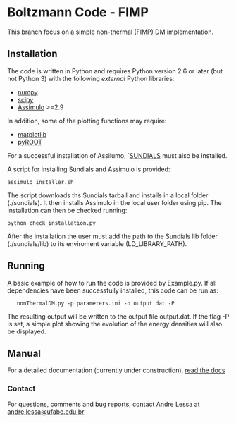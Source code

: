 # Boltzmann Code - FIMP #

This branch focus on a simple non-thermal (FIMP) DM implementation.

## Installation ##

The code is written in Python and requires Python version 2.6 or later (but not Python 3)
with the following *external* Python libraries:

 * [numpy](https://pypi.python.org/pypi/numpy)
 * [scipy](https://pypi.python.org/pypi/scipy)
 * [Assimulo](https://pypi.python.org/pypi/Assimulo) >=2.9

In addition, some of the plotting functions may require:

 * [matplotlib](https://pypi.python.org/pypi/matplotlib)
 * [pyROOT](https://root.cern.ch/pyroot)

For a successful installation of Assilumo, `[SUNDIALS](https://computation.llnl.gov/projects/sundials) must also be installed.

A script for installing Sundials and Assimulo is provided: 

```
assimulo_installer.sh
```

The script downloads ths Sundials tarball and installs in a local folder (./sundials).
It then installs Assimulo in the local user folder using pip.
The installation can then be checked running:

```
python check_installation.py
```

After the installation the user must add the path to the Sundials lib folder (./sundials/lib)
to its enviroment variable (LD_LIBRARY_PATH).



## Running ##

A basic example of how to run the code is provided
by Example.py. If all dependencies have been
successfully installed, this code can be run as:


```
   nonThermalDM.py -p parameters.ini -o output.dat -P
```

The resulting output will be written to the output file output.dat.
If the flag -P is set, a simple plot showing the evolution of the energy
densities will also be displayed.

## Manual ##

For a detailed documentation (currently under construction), [read the docs](http://boltzmanncode.readthedocs.io)

### Contact ###

For questions, comments and bug reports, contact Andre Lessa at andre.lessa@ufabc.edu.br
